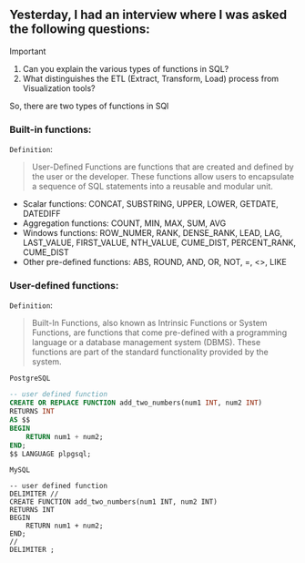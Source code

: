 ## Yesterday, I had an interview where I was asked the following questions:
> [!IMPORTANT]
> 1. Can you explain the various types of functions in SQL?
> 2. What distinguishes the ETL (Extract, Transform, Load) process from Visualization tools?

So, there are two types of functions in SQl
### Built-in functions:
`Definition`:
> User-Defined Functions are functions that are created and defined by the user or the developer. These functions allow users to encapsulate a sequence of SQL statements into a reusable and modular unit.
- Scalar functions:
CONCAT, SUBSTRING, UPPER, LOWER, GETDATE, DATEDIFF
- Aggregation functions:
COUNT, MIN, MAX, SUM, AVG
- Windows functions:
ROW_NUMER, RANK, DENSE_RANK, LEAD, LAG, LAST_VALUE, FIRST_VALUE, NTH_VALUE, CUME_DIST, PERCENT_RANK, CUME_DIST
- Other pre-defined functions:
ABS, ROUND, AND, OR, NOT, =, <>, LIKE


### User-defined functions:
`Definition`:
> Built-In Functions, also known as Intrinsic Functions or System Functions, are functions that come pre-defined with a programming language or a database management system (DBMS). These functions are part of the standard functionality provided by the system.

`PostgreSQL`
``` SQL
-- user defined function
CREATE OR REPLACE FUNCTION add_two_numbers(num1 INT, num2 INT)
RETURNS INT
AS $$
BEGIN
    RETURN num1 + num2;
END;
$$ LANGUAGE plpgsql;
```

`MySQL`
``` MySQL
-- user defined function
DELIMITER //
CREATE FUNCTION add_two_numbers(num1 INT, num2 INT)
RETURNS INT
BEGIN
    RETURN num1 + num2;
END;
//
DELIMITER ;
```
